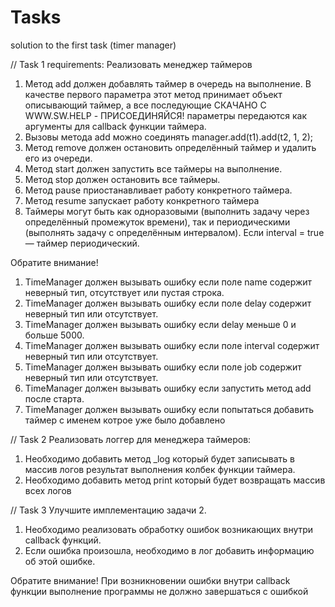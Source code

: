 # Tasks
 solution to the first task (timer manager)

 // Task 1
 requirements:
 Реализовать менеджер таймеров
 1. Метод add должен добавлять таймер в очередь на выполнение. В качестве первого
 параметра этот метод принимает объект описывающий таймер, а все последующие
 СКАЧАНО С WWW.SW.HELP - ПРИСОЕДИНЯЙСЯ!
параметры передаются как аргументы для callback функции таймера.
 2. Вызовы метода add можно соединять 
manager.add(t1).add(t2, 1, 2);
 3. Метод remove должен остановить определённый таймер и удалить его из очереди.
 4. Метод start должен запустить все таймеры на выполнение.
 5. Метод stop должен остановить все таймеры.
 6. Метод pause приостанавливает работу конкретного таймера.
 7. Метод resume запускает работу конкретного таймера
 8. Таймеры могут быть как одноразовыми (выполнить задачу через определённый
 промежуток времени), так и периодическими (выполнять задачу с определённым
 интервалом). Если interval = true — таймер периодический.

 Обратите внимание!
 1. TimeManager должен вызывать ошибку если поле name содержит неверный тип,
 отсутствует или пустая строка.
 2. TimeManager должен вызывать ошибку если поле delay содержит неверный тип или
 отсутствует.
 3. TimeManager должен вызывать ошибку если delay меньше 0 и больше 5000.
 4. TimeManager должен вызывать ошибку если поле interval содержит неверный тип
 или отсутствует.
 5. TimeManager должен вызывать ошибку если поле job содержит неверный тип или
 отсутствует.
 6. TimeManager должен вызывать ошибку если запустить метод add после старта.
 7. TimeManager должен вызывать ошибку если попытаться добавить таймер с именем
 котрое уже было добавлено

// Task 2
Реализовать логгер для менеджера таймеров:
 1. Необходимо добавить метод _log который будет записывать в массив логов
 результат выполнения колбек функции таймера.
 2. Необходимо добавить метод print который будет возвращать массив всех логов

// Task 3
Улучшите имплементацию задачи 2.
 1. Необходимо реализовать обработку ошибок возникающих внутри callback функций.
 2. Если ошибка произошла, необходимо в лог добавить информацию об этой ошибке.
 
 Обратите внимание!
 При возникновении ошибки внутри callback функции выполнение программы не
 должно завершаться с ошибкой